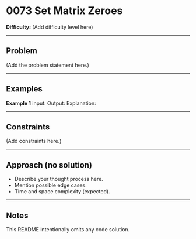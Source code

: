 # 0073 Set Matrix Zeroes

**Difficulty:** (Add difficulty level here)

---

## Problem

(Add the problem statement here.)

---

## Examples

**Example 1**
input:
Output:
Explanation:

---

## Constraints
(Add constraints here.)

---

## Approach (no solution)
- Describe your thought process here.
- Mention possible edge cases.
- Time and space complexity (expected).

---

## Notes
This README intentionally omits any code solution.
